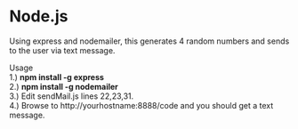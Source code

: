 Node.js
=======
Using express and nodemailer, this generates 4 random numbers and sends to the user via text message. 

Usage <br />
1.) <b>npm install -g express</b><br />
2.) <b>npm install -g nodemailer</b><br />
3.) Edit sendMail.js lines 22,23,31.<br />
4.) Browse to http://yourhostname:8888/code and you should get a text message.

